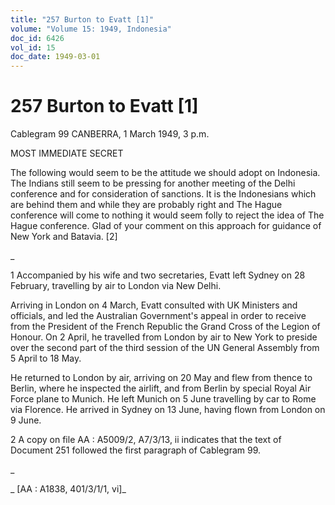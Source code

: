 ```yaml
---
title: "257 Burton to Evatt [1]"
volume: "Volume 15: 1949, Indonesia"
doc_id: 6426
vol_id: 15
doc_date: 1949-03-01
---
```


# 257 Burton to Evatt [1]

Cablegram 99 CANBERRA, 1 March 1949, 3 p.m.

MOST IMMEDIATE SECRET

The following would seem to be the attitude we should adopt on Indonesia. The Indians still seem to be pressing for another meeting of the Delhi conference and for consideration of sanctions. It is the Indonesians which are behind them and while they are probably right and The Hague conference will come to nothing it would seem folly to reject the idea of The Hague conference. Glad of your comment on this approach for guidance of New York and Batavia. [2]

_

1 Accompanied by his wife and two secretaries, Evatt left Sydney on 28 February, travelling by air to London via New Delhi.

Arriving in London on 4 March, Evatt consulted with UK Ministers and officials, and led the Australian Government's appeal in order to receive from the President of the French Republic the Grand Cross of the Legion of Honour. On 2 April, he travelled from London by air to New York to preside over the second part of the third session of the UN General Assembly from 5 April to 18 May.

He returned to London by air, arriving on 20 May and flew from thence to Berlin, where he inspected the airlift, and from Berlin by special Royal Air Force plane to Munich. He left Munich on 5 June travelling by car to Rome via Florence. He arrived in Sydney on 13 June, having flown from London on 9 June.

2 A copy on file AA : A5009/2, A7/3/13, ii indicates that the text of Document 251 followed the first paragraph of Cablegram 99.

_

_ [AA : A1838, 401/3/1/1, vi]_
